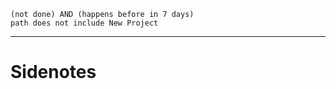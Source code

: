 ```tasks
(not done) AND (happens before in 7 days)
path does not include New Project
```

---
# Sidenotes